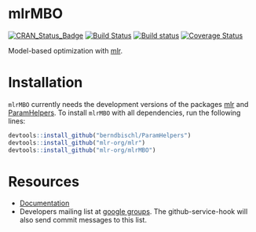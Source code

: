 # mlrMBO

[![CRAN_Status_Badge](http://www.r-pkg.org/badges/version/mlrMBO)](https://cran.r-project.org/package=mlrMBO)
[![Build Status](https://travis-ci.org/mlr-org/mlrMBO.png?branch=master)](https://travis-ci.org/mlr-org/mlrMBO)
[![Build status](https://ci.appveyor.com/api/projects/status/gvr607kqcl78qjq9/branch/master?svg=true)](https://ci.appveyor.com/project/jakob-r/mlrmbo/branch/master)
[![Coverage Status](https://img.shields.io/codecov/c/github/berndbischl/mlrMBO/master.svg)](https://codecov.io/github/berndbischl/mlrMBO?branch=master)

Model-based optimization with [mlr](https://github.com/mlr-org/mlr/).

# Installation

`mlrMBO` currently needs the development versions of the packages [mlr](https://github.com/mlr-org/mlr/) and [ParamHelpers](https://github.com/berndbischl/ParamHelpers).
To install `mlrMBO` with all dependencies, run the following lines:

```r
devtools::install_github("berndbischl/ParamHelpers")
devtools::install_github("mlr-org/mlr")
devtools::install_github("mlr-org/mlrMBO")
```


# Resources

* [Documentation](https://mlr-org.github.io/mlrMBO/)
* Developers mailing list at [google groups](https://groups.google.com/forum/?hl=de#!forum/mlrmbo-devel).
  The github-service-hook will also send commit messages to this list.
